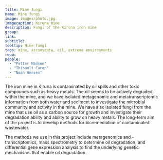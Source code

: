 ```yaml
---
title: Mine fungi
name: Mine fungi
image: images/photo.jpg
imagecaption: Kiruna mine
description: Fungi of the Kiruna iron mine
group: 
link: 
subtitle: 
tooltip: Mine fungi
tags: mine, ascomycota, oil, extreme environments
repo: 
people:
  - "Petter Madsen"
  - "Thibault Caron"
  - "Noah Hensen"
---
```


The iron mine in Kiruna is contaminated by oil spills and other toxic compounds such as heavy metals. The oil seems to be actively degraded within the mine, and we have isolated metagenomic and metatranscriptomic information from both water and sediment to investigate the microbial community and activity in the mine. We have also isolated fungi from the mine that use oil as a carbon source for growth and investigate their degradation ability and ability to grow on heavy metals. The long-term aim of the project is to develop methods for bioremediation of contaminated wastewater.

The methods we use in this project include metagenomics and -transcriptomics, mass spectrometry to determine oil degradation, and differential gene expression analysis to find the underlying genetic mechanisms that enable oil degradation.

